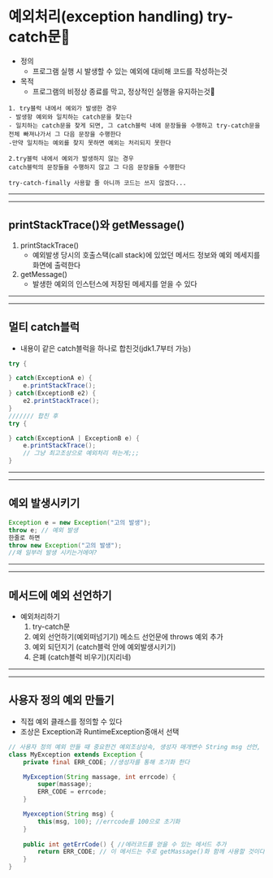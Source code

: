 # 예외처리(exception handling) try-catch문
- 정의
    - 프로그램 실행 시 발생할 수 있는 예외에 대비해 코드를 작성하는것
- 목적
  - 프로그램의 비정상 종료를 막고, 정상적인 실행을 유지하는것
```
1. try블럭 내에서 예외가 발생한 경우
- 발생항 예외와 일치하는 catch문을 찾는다
- 일치하는 catch문을 찾게 되면, 그 catch블럭 내에 문장들을 수행하고 try-catch문을 전체 빠져나가서 그 다음 문장을 수행한다
-만약 일치하는 예외를 찾지 못하면 예외는 처리되지 못한다

2.try블럭 내에서 예외가 발생하지 않는 경우
catch블럭의 문장들을 수행하지 않고 그 다음 문장을들 수행한다

try-catch-finally 사용할 줄 아니까 코드는 쓰지 않겠다...
```
---
---
## printStackTrace()와 getMessage()
1. printStackTrace()
    - 예외발생 당시의 호출스택(call stack)에 있었던 메서드 정보와 예외 메세지를 화면에 출력한다
2. getMessage()
    - 발생한 예외의 인스턴스에 저장된 메세지를 얻을 수 있다
---
---
## 멀티 catch블럭
- 내용이 같은 catch블럭을 하나로 합친것(jdk1.7부터 가능)
```java
try {

} catch(ExceptionA e) {
    e.printStackTrace();
} catch(ExceptionB e2) {
    e2.printStackTrace();
}
/////// 합친 후
try {

} catch(ExceptionA | ExceptionB e) {
    e.printStackTrace();
    // 그냥 최고조상으로 예외처리 하는게;;;
}
```
---
---
## 예외 발생시키기
```java
Exception e = new Exception("고의 발생");
throw e; // 예외 발생
한줄로 하면
throw new Exception("고의 발생");
//왜 일부러 발생 시키는거에여?
```
---
---
## 메서드에 예외 선언하기
- 예외처리하기
  1. try-catch문
  2. 예외 선언하기(예외떠넘기기) 메소드 선언문에 throws 예외 추가
  3. 예외 되던지기 (catch블럭 안에 예외발생시키기)
  4. 은폐 (catch블럭 비우기)(지리네)
---
---
## 사용자 정의 예외 만들기
- 직접 예외 클래스를 정의할 수 있다
- 조상은 Exception과 RuntimeException중애서 선택
```java
// 사용자 정의 예외 만들 때 중요한건 예외조상상속, 생성자 매개변수 String msg 선언, 조상생성자호출msg넘겨주기
class MyException extends Exception {
    private final ERR_CODE; //생성자를 통해 초기화 한다

    MyException(String massage, int errcode) {
        super(massage);
        ERR_CODE = errcode;
    }

    Myexception(String msg) {
        this(msg, 100); //errcode를 100으로 초기화
    }
    
    public int getErrCode() { //에러코드를 얻을 수 있는 메서드 추가
        return ERR_CODE; // 이 메서드는 주로 getMassage()화 함께 사용할 것이다
    }
}

```
